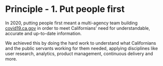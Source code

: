 # Principle - 1. Put people first

In 2020, putting people first meant a multi-agency team building [covid19.ca.gov](https://covid19.ca.gov/) in order to meet Californians’ need for understandable, accurate and up-to-date information. 

We achieved this by doing the hard work to understand what Californians and the public servants working for them needed, applying disciplines like user research, analytics, product management, continuous delivery and more. 
